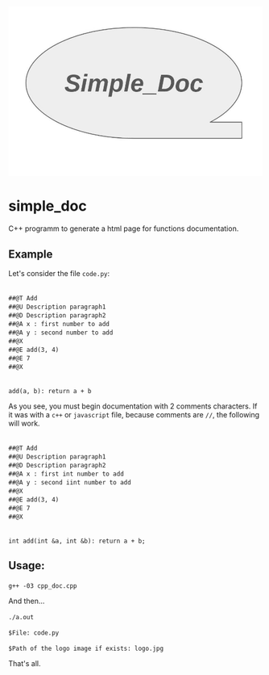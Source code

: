 <img src = "logo.jpg">

# simple_doc

C++ programm to generate a html page for functions documentation.

## Example

Let's consider the file `code.py`:

<code>
##@T Add
##@U Description paragraph1
##@D Description paragraph2
##@A x : first number to add
##@A y : second number to add
##@X
##@E add(3, 4)
##@E 7
##@X

add(a, b):
    return a + b
</code>

As you see, you must begin documentation with 2 comments characters. If it was with a `c++` or `javascript` file, because comments are `//`, the following will work.

<code>
##@T Add
##@U Description paragraph1
##@D Description paragraph2
##@A x : first int number to add
##@A y : second iint number to add
##@X
##@E add(3, 4)
##@E 7
##@X

int add(int &a, int &b):
    return a + b;
</code>


## Usage:

`g++ -03 cpp_doc.cpp`

And then...

`./a.out`

`$File: code.py` 

`$Path of the logo image if exists: logo.jpg`

That's all.


